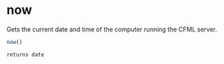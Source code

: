 # now

 Gets the current date and time of the computer running
 the CFML server.

```javascript
now()
```

```javascript
returns date
```
